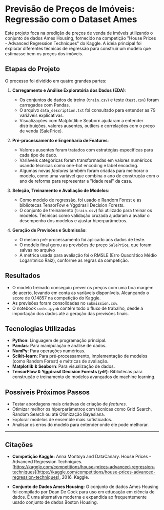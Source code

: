 # Previsão de Preços de Imóveis: Regressão com o Dataset Ames

Este projeto foca na predição de preços de venda de imóveis utilizando o conjunto de dados Ames Housing, fornecido na competição "House Prices - Advanced Regression Techniques" do Kaggle. A ideia principal foi explorar diferentes técnicas de regressão para construir um modelo que estimasse bem os preços dos imóveis.

## Etapas do Projeto

O processo foi dividido em quatro grandes partes:

1.  **Carregamento e Análise Exploratória dos Dados (EDA)**:
    * Os conjuntos de dados de treino (`train.csv`) e teste (`test.csv`) foram carregados com Pandas.
    * O arquivo `data_description.txt` foi consultado para entender as 79 variáveis explicativas.
    * Visualizações com Matplotlib e Seaborn ajudaram a entender distribuições, valores ausentes, outliers e correlações com o preço de venda (SalePrice).

2.  **Pré-processamento e Engenharia de Features**:
    * Valores ausentes foram tratados com estratégias específicas para cada tipo de dado.
    * Variáveis categóricas foram transformadas em valores numéricos usando técnicas como one-hot encoding e label encoding.
    * Algumas novas *features* também foram criadas para melhorar o modelo, como uma variável que combina o ano de construção com o ano de reforma para representar a "idade real" da casa.

3.  **Seleção, Treinamento e Avaliação de Modelos**:
    * Como modelo de regressão, foi usado o Random Forest e as bibliotecas TensorFow e Yggdrasil Decision Forests.
    * O conjunto de treinamento (`train.csv`) foi utilizado para treinar os modelos. Técnicas como validação cruzada ajudaram a avaliar o desempenho dos modelos e ajustar hiperparâmetros.

4.  **Geração de Previsões e Submissão**:
    * O mesmo pré-processamento foi aplicado aos dados de teste.
    * O modelo final gerou as previsões de preço `SalePrice`, que foram salvas no arquivo
    * A métrica usada para avaliação foi o RMSLE (Erro Quadrático Médio Logarítmico Raiz), conforme as regras da competição.

## Resultados

* O modelo treinado conseguiu prever os preços com uma boa margem de acerto, levando em conta as variáveis disponíveis. Alcançando o score de 0.14857 na competição do Kaggle.
* As previsões foram consolidadas no `submission.csv`.
* O notebook `code.ipynb` contém todo o fluxo de trabalho, desde a importação dos dados até a geração das previsões finais.

## Tecnologias Utilizadas

* **Python**: Linguagem de programação principal.
* **Pandas**: Para manipulação e análise de dados.
* **NumPy**: Para operações numéricas.
* **Scikit-learn**: Para pré-processamento, implementação de modelos (como Random Forest) e métricas de avaliação.
* **Matplotlib & Seaborn**: Para visualização de dados.
* **TensorFlow & Yggdrasil Decision Forests (`ydf`)**: Bibliotecas para construção e treinamento de modelos avançados de machine learning.

## Possíveis Próximos Passos

* Testar abordagens mais criativas de criação de *features*.
* Otimizar melhor os hiperparâmetros com técnicas como Grid Search, Random Search ou até Otimização Bayesiana.
* Explorar modelos de ensemble mais sofisticados.
* Analisar os erros do modelo para entender onde ele pode melhorar.

---

## Citações

* **Competição Kaggle:**
    Anna Montoya and DataCanary. House Prices - Advanced Regression Techniques. [https://kaggle.com/competitions/house-prices-advanced-regression-techniques](https://kaggle.com/competitions/house-prices-advanced-regression-techniques), 2016. Kaggle.

* **Conjunto de Dados Ames Housing:**
    O conjunto de dados Ames Housing foi compilado por Dean De Cock para uso em educação em ciência de dados. É uma alternativa moderna e expandida ao frequentemente usado conjunto de dados Boston Housing.
